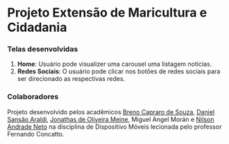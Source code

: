 # Projeto Extensão de Maricultura e Cidadania

### Telas desenvolvidas

1. **Home**: Usuário pode visualizer uma carousel uma listagem notícias.
2. **Redes Sociais**: O usuário pode clicar nos botões de redes sociais para ser direcionado as respectivas redes.

### Colaboradores

Projeto desenvolvido pelos acadêmicos [Breno Capraro de Souza](https://github.com/BrenoCapraroDeSouza), [Daniel Sansão Araldi](https://github.com/DanielAraldi), [Jonathas de Oliveira Meine](https://github.com/jonhymeine), Miguel Angel Morán e [Nilson Andrade Neto](https://github.com/NilsonAndradeNeto) na disciplina de Dispositivo Móveis lecionada pelo professor Fernando Concatto.
